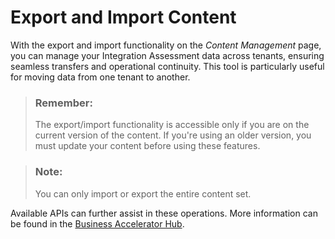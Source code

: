<!-- loio92361101648b432c95a3fd564925531e -->

# Export and Import Content

With the export and import functionality on the *Content Management* page, you can manage your Integration Assessment data across tenants, ensuring seamless transfers and operational continuity. This tool is particularly useful for moving data from one tenant to another.

> ### Remember:  
> The export/import functionality is accessible only if you are on the current version of the content. If you're using an older version, you must update your content before using these features.

> ### Note:  
> You can only import or export the entire content set.

Available APIs can further assist in these operations. More information can be found in the [Business Accelerator Hub](https://api.sap.com/api/ManagementAPI/overview).

